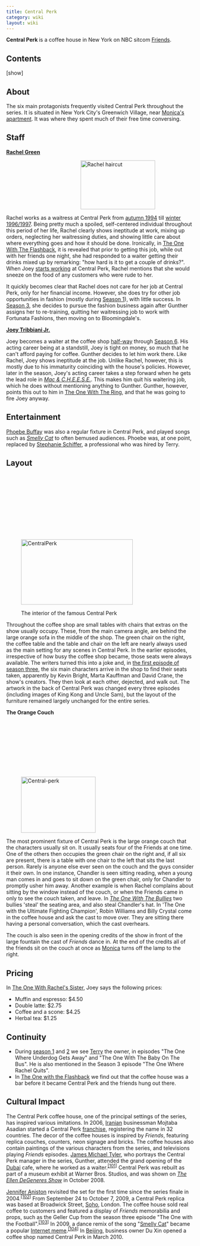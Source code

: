 ```yaml
---
title: Central Perk
category: wiki
layout: wiki
---
```

<p><b>Central Perk </b>is a coffee house in New York on NBC sitcom <a href="/wiki/Friends" title="Friends">Friends</a>.
</p>
<nav id="toc" class="toc" data-loaded="false"><div id="toctitle"><h2>Contents</h2><span class="toctoggle">[<a href="#" class="internal" id="togglelink" data-show="show" data-hide="hide">show</a>]</span></div><ol></ol></nav>
<h2><span class="mw-headline" id="About"> About </span></h2>
<p>The six main protagonists frequently visited Central Perk throughout the series. It is situated in New York City's Greenwich Village, near <a href="/wiki/Monica%27s_apartment" title="Monica's apartment" class="mw-redirect">Monica's apartment</a>. It was where they spent much of their free time conversing.
</p>
<h2><span class="mw-headline" id="Staff">Staff</span></h2>
<p><b><a href="/wiki/Rachel_Green" title="Rachel Green">Rachel Green</a></b>
</p>
<div class="floatleft"><a href="http://vignette2.wikia.nocookie.net/friends/images/1/1b/Rachel_haircut.jpg/revision/latest?cb=20150503022311" 	class="image image-thumbnail" 	 	 	><img src="data:image/gif;base64,R0lGODlhAQABAIABAAAAAP///yH5BAEAAAEALAAAAAABAAEAQAICTAEAOw%3D%3D" 	 alt="Rachel haircut"  	class="lzy lzyPlcHld " 	 	data-image-key="Rachel_haircut.jpg" 	data-image-name="Rachel haircut.jpg" 	 data-src="http://vignette2.wikia.nocookie.net/friends/images/1/1b/Rachel_haircut.jpg/revision/latest/scale-to-width-down/200?cb=20150503022311"  	 width="200"  	 height="131"  	 	 	 onload="if(typeof ImgLzy===&#39;object&#39;){ImgLzy.load(this)}"  	><noscript><img src="http://vignette2.wikia.nocookie.net/friends/images/1/1b/Rachel_haircut.jpg/revision/latest/scale-to-width-down/200?cb=20150503022311" 	 alt="Rachel haircut"  	class="" 	 	data-image-key="Rachel_haircut.jpg" 	data-image-name="Rachel haircut.jpg" 	 	 width="200"  	 height="131"  	 	 	 	></noscript></a></div>
<p>Rachel works as a waitress at Central Perk from <a href="/wiki/The_One_Where_Monica_Gets_A_Roommate" title="The One Where Monica Gets A Roommate" class="mw-redirect">autumn 1994</a> till <a href="/wiki/The_One_Where_Rachel_Quits" title="The One Where Rachel Quits">winter 1996/1997</a>. Being pretty much a spoiled, self-centered individual throughout this period of her life, Rachel clearly shows ineptitude at work, mixing up orders, neglecting her waitressing duties, and showing little care about where everything goes and how it should be done. Ironically, in <a href="/wiki/The_One_With_The_Flashback" title="The One With The Flashback">The One With The Flashback</a>, it is revealed that prior to getting this job, while out with her friends one night, she had responded to a waiter getting their drinks mixed up by remarking: "how hard is it to get a couple of drinks?". When Joey <a href="/wiki/The_One_With_The_Joke" title="The One With The Joke">starts working</a> at Central Perk, Rachel mentions that she would sneeze on the food of any customers who were rude to her.
</p><p>It quickly becomes clear that Rachel does not care for her job at Central Perk, only for her financial income. However, she does try for other job opportunities in fashion (mostly during <a href="/wiki/Season_1" title="Season 1">Season 1</a>), with little success. In <a href="/wiki/Season_3" title="Season 3">Season 3</a>, she decides to pursue the fashion business again after Gunther assigns her to re-training, quitting her waitressing job to work with Fortunata Fashions, then moving on to Bloomingdale's.
</p><p><b><a href="/wiki/Joey_Tribbiani_Jr." title="Joey Tribbiani Jr.">Joey Tribbiani Jr.</a></b>
</p><p>Joey becomes a waiter at the coffee shop <a href="/wiki/The_One_With_The_Joke" title="The One With The Joke">half-way</a> through <a href="/wiki/Season_6" title="Season 6">Season 6</a>. His acting career being at a standstill, Joey is tight on money, so much that he can't afford paying for coffee. Gunther decides to let him work there. Like Rachel, Joey shows ineptitude at the job. Unlike Rachel, however, this is mostly due to his immaturity coinciding with the house's policies. However, later in the season, Joey's acting career takes a step forward when he gets the lead role in <i><a href="/wiki/Mac_%26_C.H.E.E.S.E." title="Mac &amp; C.H.E.E.S.E." class="mw-redirect">Mac &amp; C.H.E.E.S.E.</a></i>. This makes him quit his waitering job, which he does without mentioning anything to Gunther. Gunther, however, points this out to him in <a href="/wiki/The_One_With_The_Ring" title="The One With The Ring">The One With The Ring</a>, and that he was going to fire Joey anyway.
</p>
<h2><span class="mw-headline" id="Entertainment">Entertainment</span></h2>
<p><a href="/wiki/Phoebe_Buffay" title="Phoebe Buffay">Phoebe Buffay</a> was also a regular fixture in Central Perk, and played songs such as <i><a href="/wiki/Smelly_Cat" title="Smelly Cat">Smelly Cat</a></i> to often bemused audiences. Phoebe was, at one point, replaced by <a href="/wiki/Stephanie_Schiffer" title="Stephanie Schiffer" class="mw-redirect">Stephanie Schiffer</a>, a professional who was hired by Terry.
</p>
<h2><span class="mw-headline" id="Layout"> Layout </span></h2>
<figure class="article-thumb tleft show-info-icon" style="width: 300px"> 	<a href="http://vignette4.wikia.nocookie.net/friends/images/d/d0/CentralPerk.jpg/revision/latest?cb=20160613025117" 	class="image image-thumbnail" 	 	 	><img src="data:image/gif;base64,R0lGODlhAQABAIABAAAAAP///yH5BAEAAAEALAAAAAABAAEAQAICTAEAOw%3D%3D" 	 alt="CentralPerk"  	class="thumbimage lzy lzyPlcHld " 	 	data-image-key="CentralPerk.jpg" 	data-image-name="CentralPerk.jpg" 	 data-src="http://vignette4.wikia.nocookie.net/friends/images/d/d0/CentralPerk.jpg/revision/latest/scale-to-width-down/300?cb=20160613025117"  	 width="300"  	 height="175"  	 	 	 onload="if(typeof ImgLzy===&#39;object&#39;){ImgLzy.load(this)}"  	><noscript><img src="http://vignette4.wikia.nocookie.net/friends/images/d/d0/CentralPerk.jpg/revision/latest/scale-to-width-down/300?cb=20160613025117" 	 alt="CentralPerk"  	class="thumbimage " 	 	data-image-key="CentralPerk.jpg" 	data-image-name="CentralPerk.jpg" 	 	 width="300"  	 height="175"  	 	 	 	></noscript></a>  	<figcaption> 		 			<a href="/wiki/File:CentralPerk.jpg" class="sprite info-icon"></a> 		 		 		 			<p class="caption">The interior of the famous Central Perk</p> 		 	</figcaption> </figure>
<p>Throughout the coffee shop are small tables with chairs that extras on the show usually occupy. These, from the main camera angle, are behind the large orange sofa in the middle of the shop. The green chair on the right, the coffee table and the table and chair on the left are nearly always used as the main setting for any scenes in Central Perk. In the earlier episodes, irrespective of how busy the coffee shop became, those seats were always available. The writers turned this into a joke and, in <a href="/wiki/The_One_With_The_Princess_Leia_Fantasy" title="The One With The Princess Leia Fantasy">the first episode of season three</a>, the six main characters arrive in the shop to find their seats taken, apparently by Kevin Bright, Marta Kauffman and David Crane, the show's creators. They then look at each other, dejected, and walk out. The artwork in the back of Central Perk was changed every three episodes (including images of King Kong and Uncle Sam), but the layout of the furniture remained largely unchanged for the entire series.
</p><p><b>The Orange Couch</b>
</p>
<figure class="article-thumb tright show-info-icon" style="width: 200px"> 	<a href="http://vignette2.wikia.nocookie.net/friends/images/9/93/Central-perk.jpg/revision/latest?cb=20160612222529" 	class="image image-thumbnail" 	 	 	><img src="data:image/gif;base64,R0lGODlhAQABAIABAAAAAP///yH5BAEAAAEALAAAAAABAAEAQAICTAEAOw%3D%3D" 	 alt="Central-perk"  	class="thumbimage lzy lzyPlcHld " 	 	data-image-key="Central-perk.jpg" 	data-image-name="Central-perk.jpg" 	 data-src="http://vignette2.wikia.nocookie.net/friends/images/9/93/Central-perk.jpg/revision/latest/scale-to-width-down/200?cb=20160612222529"  	 width="200"  	 height="150"  	 	 	 onload="if(typeof ImgLzy===&#39;object&#39;){ImgLzy.load(this)}"  	><noscript><img src="http://vignette2.wikia.nocookie.net/friends/images/9/93/Central-perk.jpg/revision/latest/scale-to-width-down/200?cb=20160612222529" 	 alt="Central-perk"  	class="thumbimage " 	 	data-image-key="Central-perk.jpg" 	data-image-name="Central-perk.jpg" 	 	 width="200"  	 height="150"  	 	 	 	></noscript></a>  	<figcaption> 		 			<a href="/wiki/File:Central-perk.jpg" class="sprite info-icon"></a> 		 		 		 	</figcaption> </figure>
<p>The most prominent fixture of Central Perk is the large orange couch that the characters usually sit on. It usually seats four of the Friends at one time. One of the others then occupies the green chair on the right and, if all six are present, there is a table with one chair to the left that sits the last person. Rarely is anyone else ever seen on the couch and the guys consider it their own. In one instance, Chandler is seen sitting reading, when a young man comes in and goes to sit down on the green chair, only for Chandler to promptly usher him away. Another example is when Rachel complains about sitting by the window instead of the couch, or when the Friends came in only to see the couch taken, and leave. In <i><a href="/wiki/The_One_With_The_Bullies" title="The One With The Bullies">The One With The Bullies</a></i> two bullies 'steal' the seating area, and also steal Chandler's hat. In 'The One with the Ultimate Fighting Champion', Robin Williams and Billy Crystal come in the coffee house and ask the cast to move over. They are sitting there having a personal conversation, which the cast overhears.
</p><p>The couch is also seen in the opening credits of the show in front of the large fountain the cast of <i>Friends</i> dance in. At the end of the credits all of the friends sit on the couch at once as <a href="/wiki/Monica_Geller" title="Monica Geller" class="mw-redirect">Monica</a> turns off the lamp to the right.
</p>
<h2><span class="mw-headline" id="Pricing">Pricing</span></h2>
<p>In <a href="/wiki/The_One_With_Rachel%27s_Sister" title="The One With Rachel's Sister">The One With Rachel's Sister</a>, Joey says the following prices:
</p>
<ul><li>Muffin and espresso: $4.50
</li><li>Double latte: $2.75
</li><li>Coffee and a scone: $4.25
</li><li>Herbal tea: $1.25
</li></ul>
<h2><span class="mw-headline" id="Continuity">Continuity</span></h2>
<ul><li> During <a href="/wiki/Season_1" title="Season 1">season 1</a> and <a href="/wiki/Season_2" title="Season 2">2</a> we see <a href="/wiki/Terry" title="Terry">Terry</a> the owner, in episodes "The One Where Underdog Gets Away" and "The One With The Baby On The Bus". He is also mentioned in the Season 3 episode "The One Where Rachel Quits".
</li><li> In <a href="/wiki/The_One_With_The_Flashback" title="The One With The Flashback">The One with the Flashback</a> we find out that the coffee house was a bar before it became Central Perk and the friends hung out there.
</li></ul>
<h2><span class="mw-headline" id="Cultural_Impact">Cultural Impact </span></h2>
<p>The Central Perk coffee house, one of the principal settings of the series, has inspired various imitations. In 2006, <a  class="text" href="http://en.wikipedia.org/wiki/Iran">Iranian</a> businessman Mojtaba Asadian started a Central Perk <a  class="text" href="http://en.wikipedia.org/wiki/Franchising">franchise</a>, registering the name in 32 countries. The decor of the coffee houses is inspired by <i>Friends</i>, featuring replica couches, counters, neon signage and bricks. The coffee houses also contain paintings of the various characters from the series, and televisions playing <i>Friends</i> episodes. <a href="/wiki/James_Michael_Tyler" title="James Michael Tyler">James Michael Tyler</a>, who portrays the Central Perk manager in the series, Gunther, attended the grand opening of the <a  class="text" href="http://en.wikipedia.org/wiki/Dubai">Dubai</a> cafe, where he worked as a waiter.<sup class="reference" id="cite_ref-100" style="line-height: 1em; font-weight: normal; font-style: normal;"><a  class="text" href="http://en.wikipedia.org/wiki/Friends#cite_note-100">[101</a>]</sup> Central Perk was rebuilt as part of a museum exhibit at Warner Bros. Studios, and was shown on <i><a  class="text" href="http://en.wikipedia.org/wiki/The_Ellen_DeGeneres_Show">The Ellen DeGeneres Show</a></i> in October 2008.
</p><p><a href="/wiki/Jennifer_Aniston" title="Jennifer Aniston">Jennifer Aniston</a> revisited the set for the first time since the series finale in 2004.<sup class="reference" id="cite_ref-101" style="line-height: 1em; font-weight: normal; font-style: normal;"><a  class="text" href="http://en.wikipedia.org/wiki/Friends#cite_note-101">[102</a>]</sup> From September 24 to October 7, 2009, a Central Perk replica was based at Broadwick Street, <a  class="text" href="http://en.wikipedia.org/wiki/Soho">Soho</a>, London. The coffee house sold real coffee to customers and featured a display of <i>Friends</i> memorabilia and props, such as the Geller Cup from the season three episode "The One with the Football".<sup class="reference" id="cite_ref-102" style="line-height: 1em; font-weight: normal; font-style: normal;"><a  class="text" href="http://en.wikipedia.org/wiki/Friends#cite_note-102">[103</a>]</sup> In 2009, a dance remix of the song "<a  class="text" href="http://en.wikipedia.org/wiki/Smelly_Cat">Smelly Cat</a>" became a popular <a  class="text" href="http://en.wikipedia.org/wiki/Internet_meme">Internet meme</a>.<sup class="reference" id="cite_ref-103" style="line-height: 1em; font-weight: normal; font-style: normal;"><a  class="text" href="http://en.wikipedia.org/wiki/Friends#cite_note-103">[104</a>]</sup> In <a  class="text" href="http://en.wikipedia.org/wiki/Beijing">Beijing</a>, business owner Du Xin opened a coffee shop named Central Perk in March 2010.
</p>
